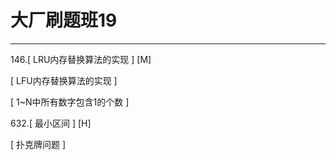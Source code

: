 # 大厂刷题班19

---

146.[ LRU内存替换算法的实现 ]  [M]

[ LFU内存替换算法的实现 ]

[ 1~N中所有数字包含1的个数 ]

632.[ 最小区间 ] [H]

[ 扑克牌问题 ]






